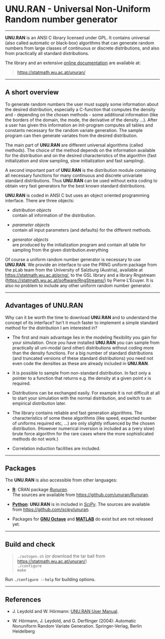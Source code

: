 
# UNU.RAN - Universal Non-Uniform Random number generator

-------------------------------------------------------------------------------

__UNU.RAN__ is an ANSI C library licensed under GPL. 
It contains universal (also called automatic or black-box) algorithms
that can generate random numbers from large classes of continuous or
discrete distributions, and also from practically all standard
distributions.

The library and an extensive
[online documentation](https://statmath.wu.ac.at/unuran/doc/unuran.html) 
are available at:
> <https://statmath.wu.ac.at/unuran/>

---------------------------------------------------------

## A short overview

To generate random numbers the user must supply some information about
the desired distribution, especially a C-function that computes the
density and - depending on the chosen methods - some additional
information (like the borders of the domain, the mode, the derivative
of the density ...). After a user has given this information an
init-program computes all tables and constants necessary for the
random variate generation. The sample program can then generate
variates from the desired distribution.

The main part of __UNU.RAN__ are different universal algorithms 
(called methods).
The choice of the method depends on the information available for
the distribution and on the desired characteristics of the algorithm
(fast initialization and slow sampling, slow initialization and
fast sampling).

A second important part of __UNU.RAN__ is the distribution module
containing all necessary functions for many continuous and discrete
univariate standard distributions. Thus __UNU.RAN__ can be used  without
extra coding to obtain very fast generators for the best known
standard distributions.

__UNU.RAN__ is coded in ANSI C but uses an object oriented programming
interface. There are three objects:

+ *distribution objects*  
  contain all information of the distribution.
		
+ *parameter objects*  
  contain all input parameters (and defaults) for the
  different methods.
		
+ *generator objects*  
  are produced by the initialization program and contain all
  table for sampling from the given distribution.everything

Of course a uniform random number generator is necessary to use
__UNU.RAN__. We provide an interface to use the PRNG uniform package from
the pLab team from the University of Salzburg (Austria),
available at <https://statmath.wu.ac.at/prng/>, 
to the GSL library and a library Rngstream
(<https://statmath.wu.ac.at/software/RngStreams/>) by Pierre L'Ecuyer.
It is also no problem to include any other uniform random number
generator.

---------------------------------------------------------

## Advantages of UNU.RAN


Why can it be worth the time to download __UNU.RAN__ and to understand the
concept of its interface? Isn't it much faster to implement a simple
standard method for the distribution I am interested in?

- The first and main advantage lies in the modeling flexibility you
  gain for your simulation. Once you have installed __UNU.RAN__ you can
  sample from practically all uni-modal (and other) distributions
  without coding more than the density functions. For a big number of
  standard distributions (and truncated versions of these standard
  distributions) you need not even code the densities as these are
  already included in __UNU.RAN__.

- It is possible to sample from non-standard distribution. In fact
  only a pointer to a function that returns e.g. the density at a
  given point *x* is required.

- Distributions can be exchanged easily. For example it is not
  difficult at all to start your simulation with the normal
  distribution, and switch to an empirical distribution later.

- The library contains reliable and fast generation algorithms. The
  characteristics of some these algorithms (like speed, expected
  number of uniforms required etc, ...) are only slightly influenced
  by the chosen distribution. (However numerical inversion is included
  as a (very slow) brute force algorithm for the rare cases where the
  more sophisticated methods do not work.)

- Correlation induction facilities are included. 

---------------------------------------------------------

## Packages

The __UNU.RAN__ is also accessible from other languages:

+ __[R](https://www.r-project.org/)__: 
  CRAN package
  *[Runuran](https://CRAN.R-project.org/package=Runuran)*.  
  The sources are available from <https://github.com/unuran/Runuran>.

+ __[Python](https://www.python.org/)__:
  __UNU.RAN__ is in included in *[SciPy](https://scipy.org/)*.
  The sources are available from <https://github.com/scipy/unuran>.
  
+ Packages for __[GNU Octave](https://octave.org/)__ and 
  __[MATLAB](https://de.mathworks.com/products/matlab.html)__ do exist
  but are not released yet.
  
---------------------------------------------------------

## Build and check


> `./autogen.sh` (or download the tar ball from <https://statmath.wu.ac.at/unuran/>)  
> `./configure`  
> `make`

Run `./configure --help` for building options.

---------------------------------------------------------

## References

* J. Leydold and W. Hörmann:
  [UNU.RAN User Manual](https://statmath.wu.ac.at/unuran/).

* W. Hörmann, J. Leydold, and G. Derflinger (2004):
  Automatic Nonuniform Random Variate Generation.
  Springer-Verlag, Berlin Heidelberg
